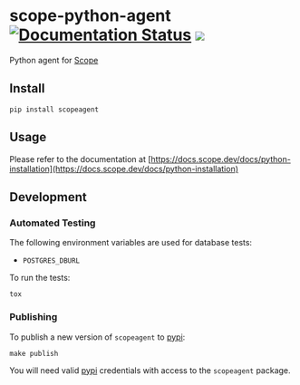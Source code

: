 # scope-python-agent [![Documentation Status](https://readthedocs.org/projects/scope-python-agent/badge/?version=latest)](https://scope-python-agent.readthedocs.io/en/latest/?badge=latest) ![](https://github.com/undefinedlabs/scope-python-agent/workflows/Test/badge.svg)

Python agent for [Scope](https://scope.dev)


## Install

    pip install scopeagent


## Usage

Please refer to the documentation at [https://docs.scope.dev/docs/python-installation](https://docs.scope.dev/docs/python-installation)


## Development

### Automated Testing

The following environment variables are used for database tests:

* `POSTGRES_DBURL`

To run the tests:

    tox

### Publishing

To publish a new version of `scopeagent` to [pypi](https://pypi.org/):

    make publish

You will need valid [pypi](https://pypi.org/) credentials with access to the `scopeagent` package.

